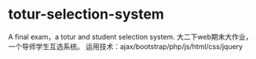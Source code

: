 # totur-selection-system
A final exam，a totur and student selection system.
大二下web期末大作业，一个导师学生互选系统。
运用技术：ajax/bootstrap/php/js/html/css/jquery